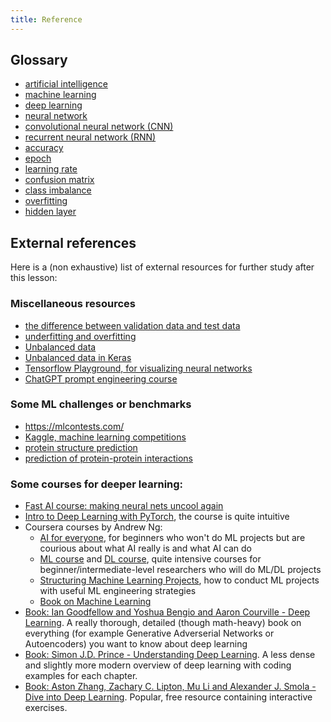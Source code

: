 ```yaml
---
title: Reference
---
```


## Glossary

* [artificial intelligence](https://glosario.carpentries.org/en/#artificial_intelligence)
* [machine learning](https://glosario.carpentries.org/en/#machine_learning)
* [deep learning](https://glosario.carpentries.org/en/#deep_learning)
* [neural network](https://glosario.carpentries.org/en/#neural_network)
* [convolutional neural network (CNN)](https://glosario.carpentries.org/en/#cnn)
* [recurrent neural network (RNN)](https://glosario.carpentries.org/en/#rnn)
* [accuracy](https://glosario.carpentries.org/en/#accuracy)
* [epoch](https://glosario.carpentries.org/en/#epoch_dl)
* [learning rate](https://glosario.carpentries.org/en/#learning_rate)
* [confusion matrix](https://glosario.carpentries.org/en/#confusion_matrix)
* [class imbalance](https://glosario.carpentries.org/en/#class_imbalance)
* [overfitting](https://glosario.carpentries.org/en/#overfitting)
* [hidden layer](https://glosario.carpentries.org/en/#hidden_layer)

## External references
Here is a (non exhaustive) list of external resources for further study after this lesson:

### Miscellaneous resources
- [the difference between validation data and test data](https://machinelearningmastery.com/difference-test-validation-datasets/)
- [underfitting and overfitting](https://machinelearningmastery.com/learning-curves-for-diagnosing-machine-learning-model-performance/)
- [Unbalanced data](https://towardsdatascience.com/handling-imbalanced-datasets-in-deep-learning-f48407a0e758)
- [Unbalanced data in Keras](https://www.tensorflow.org/tutorials/structured_data/imbalanced_data)
- [Tensorflow Playground, for visualizing neural networks](http://playground.tensorflow.org/)
- [ChatGPT prompt engineering course](https://learn.deeplearning.ai/chatgpt-prompt-eng/lesson/1/lesson_1)

### Some ML challenges or benchmarks
- https://mlcontests.com/
- [Kaggle, machine learning competitions](https://www.kaggle.com/)
- [protein structure prediction](https://predictioncenter.org/)
- [prediction of protein-protein interactions](https://www.ebi.ac.uk/msd-srv/capri/)


### Some courses for deeper learning:
- [Fast AI course: making neural nets uncool again](https://www.fast.ai/)
- [Intro to Deep Learning with PyTorch](https://www.udacity.com/course/deep-learning-pytorch--ud188), the course is quite intuitive
- Coursera courses by Andrew Ng: 
    - [AI for everyone](https://www.coursera.org/learn/ai-for-everyone), for beginners who won't do ML projects but are courious about what AI really is and what AI can do
    - [ML course](https://www.coursera.org/learn/machine-learning) and [DL course](https://www.coursera.org/specializations/deep-learning), quite intensive courses for beginner/intermediate-level researchers who will do ML/DL projects
    - [Structuring Machine Learning Projects](https://www.coursera.org/learn/machine-learning-projects), how to conduct ML projects with useful ML engineering strategies
    - [Book on Machine Learning](https://databricks.com/p/ebook/big-book-of-machine-learning-use-cases?utm_medium=paid+search&utm_source=google&utm_campaign=15631674924&utm_adgroup=130078635494&utm_content=ebook&utm_offer=big-book-of-machine-learning-use-cases&utm_ad=587637991591&utm_term=machine%20learning&gclid=CjwKCAjw9qiTBhBbEiwAp-GE0WaK3IrtfBeDWjb7L2ZDQg5_YgevbwoD288bq0sGgYNhcTlnjZfLaBoCC_EQAvD_BwE)
- [Book: Ian Goodfellow and Yoshua Bengio and Aaron Courville -  Deep Learning](https://www.deeplearningbook.org/). A really thorough, detailed (though math-heavy) book on everything (for example Generative Adverserial Networks or Autoencoders) you want to know about deep learning
- [Book: Simon J.D. Prince - Understanding Deep Learning](https://udlbook.github.io/udlbook/). A less dense and slightly more modern overview of deep learning with coding examples for each chapter.
- [Book: Aston Zhang, Zachary C. Lipton, Mu Li and Alexander J. Smola - Dive into Deep Learning](https://d2l.ai/). Popular, free resource containing interactive exercises.
